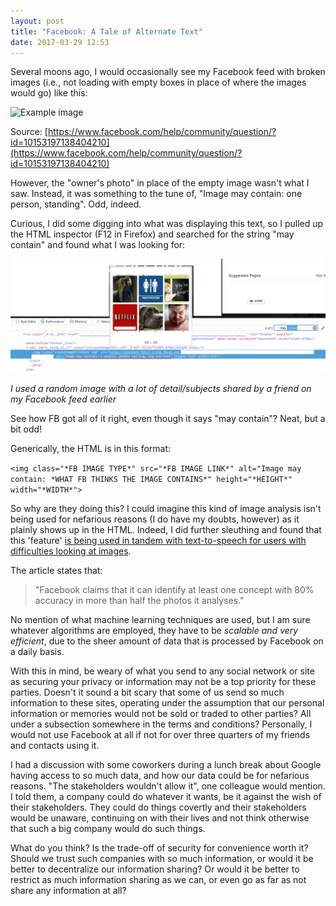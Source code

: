 ```yaml
---
layout: post
title: "Facebook: A Tale of Alternate Text"
date: 2017-03-29 12:53
---
```


Several moons ago, I would occasionally see my Facebook feed with broken images (i.e., not loading with empty boxes in place of where the images would go) like this:



![Example image](https://scontent.fybz1-1.fna.fbcdn.net/v/t39.2229-6/11057177_10153197137149210_361761597_n.jpg?oh=7a6e459126b526fac9081791ebd4cf5d&oe=59682F76)


Source: [https://www.facebook.com/help/community/question/?id=10153197138404210](https://www.facebook.com/help/community/question/?id=10153197138404210)

However, the "owner's photo" in place of the empty image wasn't what I saw. Instead, it was something to the tune of, "Image may contain: one person, standing". Odd, indeed.

Curious, I did some digging into what was displaying this text, so I pulled up the HTML inspector (F12 in Firefox) and searched for the string "may contain" and found what I was looking for:



![Neat, but a bit peculiar](/assets/alt%20text.png)

*I used a random image with a lot of detail/subjects shared by a friend on my Facebook feed earlier*

See how FB got all of it right, even though it says "may contain"? Neat, but a bit odd!

Generically, the HTML is in this format:

`<img class="*FB IMAGE TYPE*" src="*FB IMAGE LINK*" alt="Image may contain: *WHAT FB THINKS THE IMAGE CONTAINS*" height="*HEIGHT*" width="*WIDTH*">`


So why are they doing this?
I could imagine this kind of image analysis isn't being used for nefarious reasons (I do have my doubts, however) as it plainly shows up in the HTML. Indeed, I did further sleuthing and found that this 'feature' [is being used in tandem with text-to-speech for users with difficulties looking at images](https://www.theguardian.com/technology/shortcuts/2016/apr/10/image-may-contain-cat-now-facebook-can-talk-you-through-your-photos "The future is here").

The article states that: 
> "Facebook claims that it can identify at least one concept with 80% accuracy in more than half the photos it analyses."

No mention of what machine learning techniques are used, but I am sure whatever algorithms are employed, they have to be *scalable and very efficient*, due to the sheer amount of data that is processed by Facebook on a daily basis.

With this in mind, be weary of what you send to any social network or site as securing your privacy or information may not be a top priority for these parties. Doesn't it sound a bit scary that some of us send so much information to these sites, operating under the assumption that our personal information or memories would not be sold or traded to other parties? All under a subsection somewhere in the terms and conditions? Personally, I would not use Facebook at all if not for over three quarters of my friends and contacts using it.

I had a discussion with some coworkers during a lunch break about Google having access to so much data, and how our data could be for nefarious reasons. "The stakeholders wouldn't allow it", one colleague would mention. I told them, a company could do whatever it wants, be it against the wish of their stakeholders. They could do things covertly and their stakeholders would be unaware, continuing on with their lives and not think otherwise that such a big company would do such things.

What do you think? Is the trade-off of security for convenience worth it? Should we trust such companies with so much information, or would it be better to decentralize our information sharing? Or would it be better to restrict as much information sharing as we can, or even go as far as not share any information at all?


